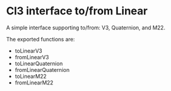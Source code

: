 
# Cl3 interface to/from Linear

A simple interface supporting to/from: V3, Quaternion, and M22.

The exported functions are:
*  toLinearV3
*  fromLinearV3
*  toLinearQuaternion
*  fromLinearQuaternion
*  toLinearM22
*  fromLinearM22



